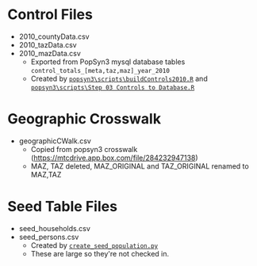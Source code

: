 # Control Files

* 2010_countyData.csv
* 2010_tazData.csv
* 2010_mazData.csv
  * Exported from PopSyn3 mysql database tables `control_totals_[meta,taz,maz]_year_2010`
  * Created by [`popsyn3\scripts\buildControls2010.R`](https://github.com/BayAreaMetro/popsyn3/blob/master/scripts/buildControls2010.R) and [`popsyn3\scripts\Step 03 Controls to Database.R`](https://github.com/BayAreaMetro/popsyn3/blob/master/scripts/Step%2003%20Controls%20to%20Database.R)

# Geographic Crosswalk

* geographicCWalk.csv
  * Copied from popsyn3 crosswalk (https://mtcdrive.app.box.com/file/284232947138)
  * MAZ, TAZ deleted, MAZ_ORIGINAL and TAZ_ORIGINAL renamed to MAZ,TAZ

# Seed Table Files

* seed_households.csv
* seed_persons.csv
  * Created by [`create_seed_population.py`](..\..\create_seed_population.py)
  * These are large so they're not checked in.
